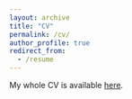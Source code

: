 ```yaml
---
layout: archive
title: "CV"
permalink: /cv/
author_profile: true
redirect_from:
  - /resume
---
```


My whole CV is available [here](/files/CV.pdf).

<!--- 
{% include base_path %}

Education
======
* B.S. in Physics, University of Salamanca, 2015
* M.S. in Theoretical Physics, Complutense University of Madrid, 2016
* Ph.D in Statistical Science and Operations Research, Institute of Mathematical Sciences (ICMAT-CSIC), 2020

Research Experiences
======
* Visiting scholar at the Statistical and Applied Mathematical Sciences Institute (SAMSI), Durham (North Carolina), 2019.
* Visiting scholar at the department of Statistical Science
of Duke University, Durham (North Carolina), 2018.
* Research assistant at the Astrophysical Institute of the Canary Island (IAC) in Tenerife, 2015. Research
 project: Searching for star clusters in the dwarf irregular galaxy IC1613.
* Research assistant at the Institute of Fundamental Physics and Mathematics (IUFFyM) in Salamanca, 2014-2015. Research
 project: Resolution of Nucleon-Nucleon scattering with the N/D method.


Publications
======
  <ul>{% for post in site.publications reversed %}
    {% include archive-single-cv.html %}
  {% endfor %}</ul>


 Talks
 ======
 <ul>{% for post in site.talks reversed %}
   {% include archive-single-talk-cv.html %}
  {% endfor %}</ul>
--> 

